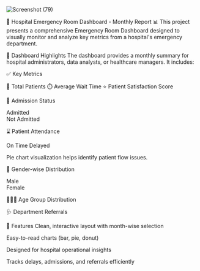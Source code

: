 ![Screenshot (79)](https://github.com/user-attachments/assets/18f1a58e-4415-4b19-89ff-12d1cba52b13)

🏥 Hospital Emergency Room Dashboard - Monthly Report 📊
This project presents a comprehensive Emergency Room Dashboard designed to visually monitor and analyze key metrics from a hospital's emergency department.

📌 Dashboard Highlights
The dashboard provides a monthly summary for hospital administrators, data analysts, or healthcare managers. It includes:

✅ Key Metrics

👥 Total Patients     ⏱️ Average Wait Time        ⭐ Patient Satisfaction Score 

 
🏨 Admission Status

Admitted    
Not Admitted 

⌛ Patient Attendance

On Time
Delayed 

Pie chart visualization helps identify patient flow issues.

🚻 Gender-wise Distribution

Male         
Female 

🧒👨‍🦳 Age Group Distribution
 

🩺 Department Referrals
 

📌 Features
Clean, interactive layout with month-wise selection

Easy-to-read charts (bar, pie, donut)

Designed for hospital operational insights

Tracks delays, admissions, and referrals efficiently

 

 







